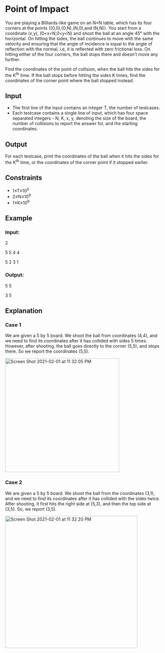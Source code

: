 # Point of Impact

You are playing a Billiards-like game on an N×N table, which has its four corners at the points {(0,0),(0,N),(N,0),and (N,N)}. 
You start from a coordinate (x,y), (0<x<N,0<y<N) and shoot the ball at an angle 45° with the horizontal. 
On hitting the sides, the ball continues to move with the same velocity and ensuring that the 
angle of incidence is equal to the angle of reflection with the normal, i.e, it is reflected with zero frictional loss. 
On hitting either of the four corners, the ball stops there and doesn’t move any further.

Find the coordinates of the point of collision, when the ball hits the sides for the K<sup>th</sup>
time. If the ball stops before hitting the sides K
times, find the coordinates of the corner point where the ball stopped instead.

## Input

- The first line of the input contains an integer T, the number of testcases.
- Each testcase contains a single line of input, which has four space separated integers - N, K, x, y, denoting the size of the board, the number 
of collisions to report the answer for, and the starting coordinates.

## Output

For each testcase, print the coordinates of the ball when it hits the sides for the K<sup>th</sup> time, or the coordinates 
of the corner point if it stopped earlier.

## Constraints

- 1≤T≤10<sup>5</sup>
- 2≤N≤10<sup>9</sup>
- 1≤K≤10<sup>9</sup>

## Example

### Input:

2

5 5 4 4

5 2 3 1

### Output:

5 5

3 5

## Explanation

### Case 1

We are given a 5 by 5 board. We shoot the ball from coordinates (4,4), and we need to find its 
coordinates after it has collided with sides 5 times. 
However, after shooting, the ball goes directly to the corner (5,5), and stops there. So we report the coordinates (5,5).

<img width="369" alt="Screen Shot 2021-02-01 at 11 32 05 PM" src="https://user-images.githubusercontent.com/69542867/106563133-94688480-64e8-11eb-8005-01f6c60a1d25.png">

### Case 2

We are given a 5 by 5 board. We shoot the ball from the coordinates (3,1), and we need to find its 
coordinates after it has collided with the sides twice. 
After shooting, it first hits the right side at (5,3), and then the top side at (3,5). 
So, we report (3,5).

<img width="428" alt="Screen Shot 2021-02-01 at 11 32 20 PM" src="https://user-images.githubusercontent.com/69542867/106563137-94688480-64e8-11eb-8b81-a87f6ca1238a.png">
